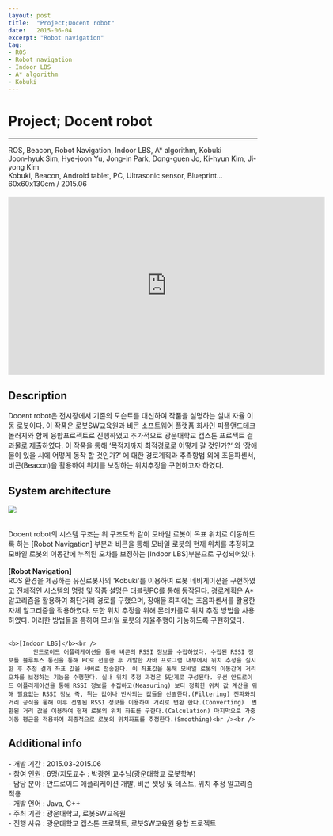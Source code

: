 ```yaml
---
layout: post
title:  "Project;Docent robot"
date:   2015-06-04
excerpt: "Robot navigation"
tag:
- ROS
- Robot navigation
- Indoor LBS
- A* algorithm
- Kobuki
---
```

<h1> Project; Docent robot</h1>
<hr />
ROS, Beacon, Robot Navigation, Indoor LBS, A* algorithm, Kobuki<br />
Joon-hyuk Sim, Hye-joon Yu, Jong-in Park, Dong-guen Jo, Ki-hyun Kim, Ji-yong Kim<br />
Kobuki, Beacon, Android tablet, PC, Ultrasonic sensor, Blueprint...<br />
60x60x130cm / 2015.06<br /><br />

<iframe width="640" height="360" src="https://www.youtube-nocookie.com/embed/OgHa6trU6-8?controls=0&amp;showinfo=0" frameborder="0" allowfullscreen></iframe>

<h2> Description</h2>
   Docent robot은 전시장에서 기존의 도슨트를 대신하여 작품을 설명하는 실내 자율 이동 로봇이다. 이 작품은 로봇SW교육원과 비콘 소프트웨어 플랫폼 회사인 피플앤드테크놀러지와 함께 융합프로젝트로 진행하였고 추가적으로 광운대학교 캡스톤 프로젝트 결과물로 제출하였다. 이 작품을 통해 ‘목적지까지 최적경로로 어떻게 갈 것인가?‘ 와 ‘장애물이 있을 시에 어떻게 동작 할 것인가?‘ 에 대한 경로계획과 추측항법 외에 초음파센서, 비콘(Beacon)을 활용하여 위치를 보정하는 위치추정을 구현하고자 하였다.<br />

<h2> System architecture</h2>

<a href="{{ site.url }}/images/docent_sys.png"><img src="{{ site.url }}/images/docent_sys.png"></a> 

 <br /> Docent robot의 시스템 구조는 위 구조도와 같이 모바일 로봇이 목표 위치로 이동하도록 하는 [Robot Navigation] 부분과 비콘을 통해 모바일 로봇의 현재 위치를 추정하고 모바일 로봇의 이동간에 누적된 오차를 보정하는 [Indoor LBS]부분으로 구성되어있다.<br /><br />
 	<b>[Robot Navigation]</b><br />
 		   ROS 환경을 제공하는 유진로봇사의 'Kobuki'를 이용하여 로봇 네비게이션을 구현하였고 전체적인 시스템의 명령 및 작품 설명은 태블릿PC를 통해 동작된다. 경로계획은 A*알고리즘을 활용하여 최단거리 경로를 구했으며, 장애물 회피에는 초음파센서를 활용한 자체 알고리즘을 적용하였다. 또한 위치 추정을 위해 몬테카를로 위치 추정 방법을 사용하였다. 이러한 방법들을 통하여 모바일 로봇의 자율주행이 가능하도록 구현하였다.<br /><br />

	<b>[Indoor LBS]</b><br />
		   안드로이드 어플리케이션을 통해 비콘의 RSSI 정보를 수집하였다. 수집된 RSSI 정보를 블루투스 통신을 통해 PC로 전송한 후 개발한 자바 프로그램 내부에서 위치 추정을 실시한 후 추정 결과 좌표 값을 서버로 전송한다. 이 좌표값을 통해 모바일 로봇의 이동간에 거리 오차를 보정하는 기능을 수행한다. 실내 위치 추정 과정은 5단계로 구성된다. 우선 안드로이드 어플리케이션을 통해 RSSI 정보를 수집하고(Measuring) 보다 정확한 위치 값 계산을 위해 필요없는 RSSI 정보 즉, 튀는 값이나 반사되는 값들을 선별한다.(Filtering) 전파와의 거리 공식을 통해 이후 선별된 RSSI 정보를 이용하여 거리로 변환 한다.(Converting)  변환된 거리 값을 이용하여 현재 로봇의 위치 좌표를 구한다.(Calculation) 마지막으로 가중 이동 평균을 적용하여 최종적으로 로봇의 위치좌표를 추정한다.(Smoothing)<br /><br />

<h2> Additional info</h2>
	- 개발 기간		:     2015.03-2015.06<br />
	- 참여 인원		:     6명(지도교수 : 박광현 교수님(광운대학교 로봇학부)<br />
	- 담당 분야		:     안드로이드 애플리케이션 개발, 비콘 셋팅 및 테스트, 위치 추정 알고리즘 적용<br />
	- 개발 언어		:     Java, C++<br />
	- 주최 기관		:     광운대학교, 로봇SW교육원<br />
	- 진행 사유		:     광운대학교 캡스톤 프로젝트, 로봇SW교육원 융합 프로젝트<br /><br />
